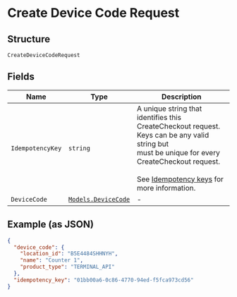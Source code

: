 
# Create Device Code Request

## Structure

`CreateDeviceCodeRequest`

## Fields

| Name | Type | Description |
|  --- | --- | --- |
| `IdempotencyKey` | `string` | A unique string that identifies this CreateCheckout request. Keys can be any valid string but<br>must be unique for every CreateCheckout request.<br><br>See [Idempotency keys](https://developer.squareup.com/docs/basics/api101/idempotency) for more information. |
| `DeviceCode` | [`Models.DeviceCode`](/doc/models/device-code.md) | - |

## Example (as JSON)

```json
{
  "device_code": {
    "location_id": "B5E4484SHHNYH",
    "name": "Counter 1",
    "product_type": "TERMINAL_API"
  },
  "idempotency_key": "01bb00a6-0c86-4770-94ed-f5fca973cd56"
}
```

